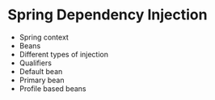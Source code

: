 # Spring Dependency Injection
* Spring context
* Beans
* Different types of injection
* Qualifiers
* Default bean
* Primary bean
* Profile based beans
